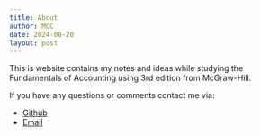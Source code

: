 ```yaml
---
title: About
author: MCC
date: 2024-08-20
layout: post
---
```


This is website contains my notes and ideas while studying the Fundamentals of Accounting using 3rd edition from McGraw-Hill.

If you have any questions or comments contact me via:
- [Github](https://github.com/mcc-us/mc-bk)
- <a href="mailto:mcurcio@duck.com?subject=RE: mc-bk">Email</a>